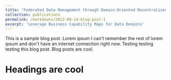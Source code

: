 ```yaml
---
title: "Federated Data Management through Domain-Oriented Decentralized Data Ownership"
collection: publications
permalink: /markdowns/2012-08-14-blog-post-1
excerpt: 'Leverage Business Capability Maps for Data Domains'
---
```



This is a sample blog post. Lorem ipsum I can't remember the rest of lorem ipsum and don't have an internet connection right now. Testing testing testing this blog post. Blog posts are cool.

Headings are cool
======
